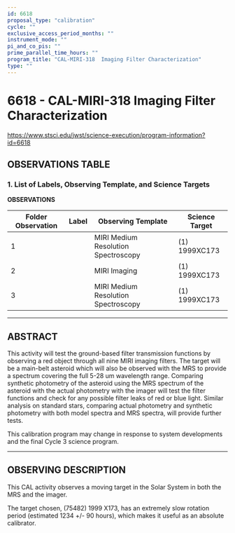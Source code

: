 ```yaml
---
id: 6618
proposal_type: "calibration"
cycle: ""
exclusive_access_period_months: ""
instrument_mode: ""
pi_and_co_pis: ""
prime_parallel_time_hours: ""
program_title: "CAL-MIRI-318  Imaging Filter Characterization"
type: ""
---
```

# 6618 - CAL-MIRI-318  Imaging Filter Characterization
https://www.stsci.edu/jwst/science-execution/program-information?id=6618
## OBSERVATIONS TABLE
### 1. List of Labels, Observing Template, and Science Targets

**OBSERVATIONS**

| Folder Observation | Label | Observing Template               | Science Target |
|--------------------|-------|----------------------------------|----------------|
| 1                  |       | MIRI Medium Resolution Spectroscopy | (1) 1999XC173  |
| 2                  |       | MIRI Imaging                     | (1) 1999XC173  |
| 3                  |       | MIRI Medium Resolution Spectroscopy | (1) 1999XC173  |

---

## ABSTRACT

This activity will test the ground-based filter transmission functions by observing a red object through all nine MIRI imaging filters. The target will be a main-belt asteroid which will also be observed with the MRS to provide a spectrum covering the full 5-28 um wavelength range. Comparing synthetic photometry of the asteroid using the MRS spectrum of the asteroid with the actual photometry with the imager will test the filter functions and check for any possible filter leaks of red or blue light. Similar analysis on standard stars, comparing actual photometry and synthetic photometry with both model spectra and MRS spectra, will provide further tests.

This calibration program may change in response to system developments and the final Cycle 3 science program.

---

## OBSERVING DESCRIPTION

This CAL activity observes a moving target in the Solar System in both the MRS and the imager.

The target chosen, (75482) 1999 X173, has an extremely slow rotation period (estimated 1234 +/- 90 hours), which makes it useful as an absolute calibrator.